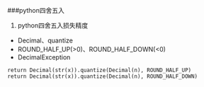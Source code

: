 ###python四舍五入
1. python四舍五入损失精度
  * Decimal、quantize
  * ROUND_HALF_UP(>0)、ROUND_HALF_DOWN(<0)
  * DecimalException
 ```
return Decimal(str(x)).quantize(Decimal(n), ROUND_HALF_UP)
return Decimal(str(x)).quantize(Decimal(n), ROUND_HALF_DOWN)
 ```
